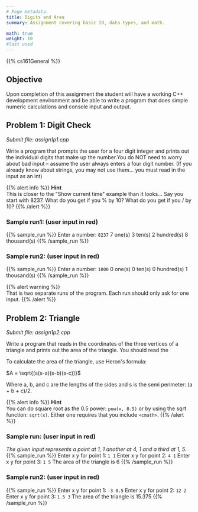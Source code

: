 ```yaml
---
# Page metadata.
title: Digits and Area
summary: Assignment covering basic IO, data types, and math.

math: true
weight: 10
#last used 
---
```


{{% cs161General %}}

## Objective

Upon completion of this assignment the student will have a working C++ development environment and
be able to write a program that does simple numeric calculations and console input and output.

## Problem 1: Digit Check

*Submit file: assign1p1.cpp*

Write a program that prompts the user for a four digit integer and prints out the individual digits
that make up the number.You do NOT need to worry about bad input – assume the user always enters a
four digit number. (If you already know about strings, you may not use them… you must read in the
input as an int)

{{% alert info %}}
**Hint**  
This is closer to the "Show current time" example than it looks… Say you start with 8237.
What do you get if you % by 10? What do you get if you / by 10?
{{% /alert %}}

### Sample run1: (user input in red)

{{% sample_run %}}
Enter a number: `8237`
7 one(s)
3 ten(s)
2 hundred(s)
8 thousand(s)
{{% /sample_run %}}

### Sample run2: (user input in red)

{{% sample_run %}}
Enter a number: `1000`
0 one(s)
0 ten(s)
0 hundred(s)
1 thousand(s)
{{% /sample_run %}}

{{% alert warning %}}  
That is two separate runs of the program. Each run should only ask for one input.
{{% /alert %}}

## Problem 2: Triangle

*Submit file: assign1p2.cpp*

Write a program that reads in the coordinates of the three vertices of a triangle and prints
out the area of the triangle. You should read the 

To calculate the area of the triangle, use Heron's formula:

$A = \sqrt{(s(s-a)(s-b)(s-c))}$

Where a, b, and c are the lengths of the sides and s is the semi perimeter: (a + b + c)/2.

{{% alert info %}}
**Hint**  
You can do square root as the 0.5 power: `pow(x, 0.5)` or by using the sqrt function: `sqrt(x)`.
Either one requires that you include `<cmath>`.
{{% /alert %}}

### Sample run: (user input in red)

*The given input represents a point at 1, 1 another at 4, 1 and a third at 1, 5.*
{{% sample_run %}}
Enter x y for point 1: `1 1`
Enter x y for point 2: `4 1`
Enter x y for point 3: `1 5`
The area of the triangle is 6
{{% /sample_run %}}

### Sample run2: (user input in red)

{{% sample_run %}}
Enter x y for point 1: `-3 0.5`
Enter x y for point 2: `12 2`
Enter x y for point 3: `1.5 3`
The area of the triangle is 15.375
{{% /sample_run %}}
